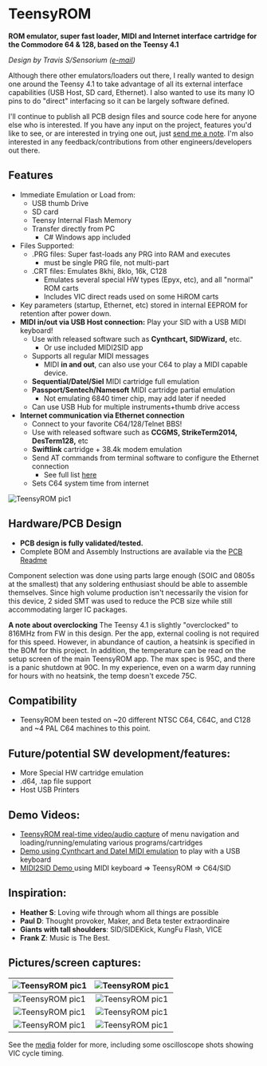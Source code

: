 # TeensyROM
**ROM emulator, super fast loader, MIDI and Internet interface cartridge for the Commodore 64 & 128, based on the Teensy 4.1**

*Design by Travis S/Sensorium ([e-mail](mailto:travis@sensoriumembedded.com))* 

Although there other emulators/loaders out there, I really wanted to design one around the Teensy 4.1 to take advantage of all its external interface capabilities (USB Host, SD card, Ethernet).  I also wanted to use its many IO pins to do "direct" interfacing so it can be largely software defined. 

I'll continue to publish all PCB design files and source code here for anyone else who is interested.   If you have any input on the project, features you'd like to see, or are interested in trying one out, just [send me a note](mailto:travis@sensoriumembedded.com).    I'm also interested in any feedback/contributions from other engineers/developers out there.

## Features
* Immediate Emulation or Load from:
  * USB thumb Drive
  * SD card
  * Teensy Internal Flash Memory
  * Transfer directly from PC
    * C# Windows app included
* Files Supported:
  * .PRG files: Super fast-loads any PRG into RAM and executes
    * must be single PRG file, not multi-part
  * .CRT files: Emulates 8khi, 8klo, 16k, C128
    * Emulates several special HW types (Epyx, etc), and all "normal" ROM carts 
    * Includes VIC direct reads used on some HiROM carts
* Key parameters (startup, Ethernet, etc) stored in internal EEPROM for retention after power down.
* **MIDI in/out via USB Host connection:** Play your SID with a USB MIDI keyboard!
  * Use with released software such as **Cynthcart, SIDWizard,** etc.
    * Or use included MIDI2SID app
  * Supports all regular MIDI messages
    * MIDI **in and out**, can also use your C64 to play a MIDI capable device.
  * **Sequential/Datel/Siel** MIDI cartridge full emulation 
  * **Passport/Sentech/Namesoft** MIDI cartridge partial emulation
    * Not emulating 6840 timer chip, may add later if needed
  * Can use USB Hub for multiple instruments+thumb drive access
* **Internet communication via Ethernet connection**
  * Connect to your favorite C64/128/Telnet BBS!
  * Use with released software such as **CCGMS, StrikeTerm2014, DesTerm128,** etc
  * **Swiftlink** cartridge + 38.4k modem emulation
  * Send AT commands from terminal software to configure the Ethernet connection
    * See full list [here](https://github.com/SensoriumEmbedded/TeensyROM/blob/main/media/Ethernet_Usage.md)
  * Sets C64 system time from internet

![TeensyROM pic1](https://github.com/SensoriumEmbedded/TeensyROM/raw/main/media/v0.2b/v0.2b_angle.jpg)
  
## Hardware/PCB Design
* **PCB design is fully validated/tested.** 
* Complete BOM and Assembly Instructions are available via the [PCB Readme](https://github.com/SensoriumEmbedded/TeensyROM/blob/main/PCB/PCB_Assembly.md) 

Component selection was done using parts large enough (SOIC and 0805s at the smallest) that any soldering enthusiast should be able to assemble themselves.   Since high volume production isn't necessarily the vision for this device, 2 sided SMT was used to reduce the PCB size while still accommodating larger IC packages.

**A note about overclocking**
The Teensy 4.1 is slightly "overclocked" to 816MHz from FW in this design. Per the app, external cooling is not required for this speed.  However, in abundance of caution, a heatsink is specified in the BOM for this project.  In addition, the temperature can be read on the setup screen of the main TeensyROM app. The max spec is 95C, and there is a panic shutdown at 90C.  In my experience, even on a warm day running for hours with no heatsink, the temp doesn't excede 75C.

## Compatibility
* TeensyROM been tested on ~20 different NTSC C64, C64C, and C128 and ~4 PAL C64 machines to this point. 

## Future/potential SW development/features:
* More Special HW cartridge emulation
* .d64, .tap file support
* Host USB Printers

## Demo Videos:
* [TeensyROM real-time video/audio capture](https://www.youtube.com/watch?v=RyowR9huh0A) of menu navigation and loading/running/emulating various programs/cartridges
* [Demo using Cynthcart and Datel MIDI emulation](https://www.youtube.com/watch?v=-LumhU60d_k) to play with a USB keyboard 
* [MIDI2SID Demo ](https://www.youtube.com/watch?v=3BsX_jxIYKY) using MIDI keyboard => TeensyROM => C64/SID

## Inspiration:
* **Heather S**: Loving wife through whom all things are possible
* **Paul D**: Thought provoker, Maker, and Beta tester extraordinaire
* **Giants with tall shoulders**: SID/SIDEKick, KungFu Flash, VICE
* **Frank Z**: Music is The Best.

## Pictures/screen captures:
|![TeensyROM pic1](https://github.com/SensoriumEmbedded/TeensyROM/raw/main/media/v0.2b/v0.2b_top.jpg) |![TeensyROM pic1](https://github.com/SensoriumEmbedded/TeensyROM/raw/main/media/v0.2b/v0.2b_top_loaded.jpg) | 
|:--:|:--:|
|![TeensyROM pic1](https://github.com/SensoriumEmbedded/TeensyROM/raw/main/media/v0.2b/v0.2b_insitu_MIDI.jpg) |![TeensyROM pic1](https://github.com/SensoriumEmbedded/TeensyROM/raw/main/media/v0.2b/v0.2b_insitu_USBdrive.jpg)  |
|![TeensyROM pic1](https://github.com/SensoriumEmbedded/TeensyROM/raw/main/media/Screen%20captures/Main%20Menu.png)|![TeensyROM pic1](https://github.com/SensoriumEmbedded/TeensyROM/raw/main/media/Screen%20captures/MIDI%20to%20SID.png)|
|![TeensyROM pic1](https://github.com/SensoriumEmbedded/TeensyROM/raw/main/media/Screen%20captures/Settings%20Menu.png)|![TeensyROM pic1](https://github.com/SensoriumEmbedded/TeensyROM/raw/main/media/Screen%20captures/WinPC%20x-fer%20app.png)|

See the [media](https://github.com/SensoriumEmbedded/TeensyROM/tree/main/media) folder for more, including some oscilloscope shots showing VIC cycle timing.

